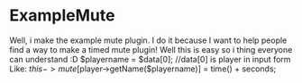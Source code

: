 # ExampleMute

Well, i make the example mute plugin.
I do it because I want to help people find a way to make a timed mute plugin!
Well this is easy so i thing everyone can understand :D
$playername = $data[0]; //data[0] is player in input form
Like: $this->mute[$player->getName($playername)] = time() + seconds;
